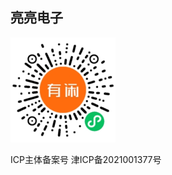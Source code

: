 ## 亮亮电子
![Image text](https://raw.githubusercontent.com/TongChen-10/TongChen-10.github.io/main/Logo.png)

ICP主体备案号 津ICP备2021001377号
